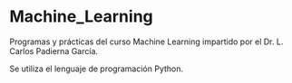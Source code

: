 # Machine_Learning

Programas y prácticas del curso Machine Learning impartido por el Dr. L. Carlos Padierna García.

Se utiliza el lenguaje de programación Python.
